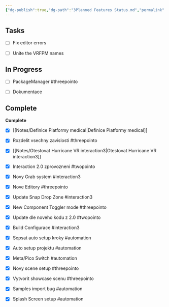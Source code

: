 ```yaml
---
{"dg-publish":true,"dg-path":"3Planned Features Status.md","permalink":"/3-planned-features-status/","title":"Planned Features Status","pinned":true,"noteIcon":"2"}
---
```



## Tasks

- [ ] Fix editor errors
- [ ] Unite the VRFPM names


## In Progress

- [ ] PackageManager #threepointo
- [ ] Dokumentace


## Complete

**Complete**
- [x] [[Notes/Definice Platformy medical\|Definice Platformy medical]]
- [x] Rozdelit vsechny zavislosti #threepointo
- [x] [[Notes/Otestovat Hurricane VR interaction3\|Otestovat Hurricane VR interaction3]]
- [x] Interaction 2.0 zprovozneni #twopointo
- [x] Novy Grab system #interaction3
- [x] Nove Editory #threepointo
- [x] Update Snap Drop Zone #interaction3
- [x] New Component Toggler mode #threepointo
- [x] Update dle noveho kodu z 2.0 #twopointo
- [x] Build Configurace #interaction3
- [x] Sepsat auto setup kroky #automation
- [x] Auto setup projektu #automation
- [x] Meta/Pico Switch #automation
- [x] Novy scene setup #threepointo
- [x] Vytvorit showcase scenu #threepointo
- [x] Samples import bug #automation
- [x] Splash Screen setup #automation




